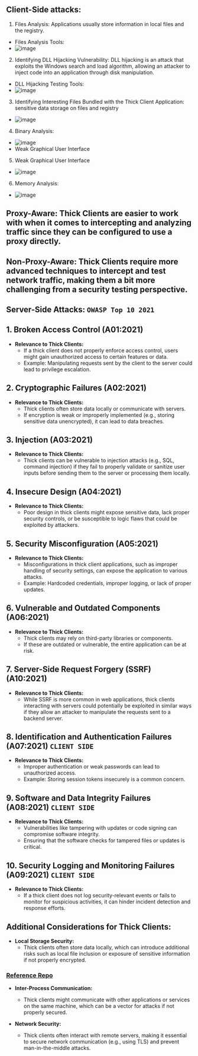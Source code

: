 ## Client-Side attacks:
1. Files Analysis: Applications usually store information in local files and the registry.
- Files Analysis Tools:
- ![image](https://github.com/user-attachments/assets/9268ec96-87a9-4895-af09-b0cc0bb04821)

 2. Identifying DLL Hijacking Vulnerability: DLL hijacking is an attack that exploits the Windows search and load algorithm, allowing an attacker to inject code into an application through disk manipulation.
- DLL Hijacking Testing Tools:
- ![image](https://github.com/user-attachments/assets/0c3bddd5-6f12-4183-8189-79f39d8ab180)

3. Identifying Interesting Files Bundled with the Thick Client Application: sensitive data storage on files and registry
- ![image](https://github.com/user-attachments/assets/cc49bd0f-52ad-4c85-801d-b7f4ef1e3065)

4. Binary Analysis:
- ![image](https://github.com/user-attachments/assets/38ea7dbd-1a16-4717-a654-79221e41942b)
- Weak Graphical User Interface

5. Weak Graphical User Interface
- ![image](https://github.com/user-attachments/assets/8f254117-fe3d-4e57-9abb-39b42f9d0198)

6. Memory Analysis:
- ![image](https://github.com/user-attachments/assets/9d15125b-8227-4af7-b126-3f54e96b57ab)

## Proxy-Aware: Thick Clients are easier to work with when it comes to intercepting and analyzing traffic since they can be configured to use a proxy directly.
## Non-Proxy-Aware: Thick Clients require more advanced techniques to intercept and test network traffic, making them a bit more challenging from a security testing perspective.


## Server-Side Attacks: `OWASP Top 10 2021`

## 1. Broken Access Control (A01:2021)
- **Relevance to Thick Clients:** 
  - If a thick client does not properly enforce access control, users might gain unauthorized access to certain features or data.
  - Example: Manipulating requests sent by the client to the server could lead to privilege escalation.

## 2. Cryptographic Failures (A02:2021)
- **Relevance to Thick Clients:** 
  - Thick clients often store data locally or communicate with servers.
  - If encryption is weak or improperly implemented (e.g., storing sensitive data unencrypted), it can lead to data breaches.

## 3. Injection (A03:2021)
- **Relevance to Thick Clients:** 
  - Thick clients can be vulnerable to injection attacks (e.g., SQL, command injection) if they fail to properly validate or sanitize user inputs before sending them to the server or processing them locally.

## 4. Insecure Design (A04:2021)
- **Relevance to Thick Clients:** 
  - Poor design in thick clients might expose sensitive data, lack proper security controls, or be susceptible to logic flaws that could be exploited by attackers.

## 5. Security Misconfiguration (A05:2021)
- **Relevance to Thick Clients:** 
  - Misconfigurations in thick client applications, such as improper handling of security settings, can expose the application to various attacks.
  - Example: Hardcoded credentials, improper logging, or lack of proper updates.

## 6. Vulnerable and Outdated Components (A06:2021)
- **Relevance to Thick Clients:** 
  - Thick clients may rely on third-party libraries or components.
  - If these are outdated or vulnerable, the entire application can be at risk.

## 7. Server-Side Request Forgery (SSRF) (A10:2021)
- **Relevance to Thick Clients:** 
  - While SSRF is more common in web applications, thick clients interacting with servers could potentially be exploited in similar ways if they allow an attacker to manipulate the requests sent to a backend server.


## 8. Identification and Authentication Failures (A07:2021) `CLIENT SIDE`
- **Relevance to Thick Clients:** 
  - Improper authentication or weak passwords can lead to unauthorized access.
  - Example: Storing session tokens insecurely is a common concern.

## 9. Software and Data Integrity Failures (A08:2021) `CLIENT SIDE`
- **Relevance to Thick Clients:** 
  - Vulnerabilities like tampering with updates or code signing can compromise software integrity.
  - Ensuring that the software checks for tampered files or updates is critical.

## 10. Security Logging and Monitoring Failures (A09:2021) `CLIENT SIDE`
- **Relevance to Thick Clients:** 
  - If a thick client does not log security-relevant events or fails to monitor for suspicious activities, it can hinder incident detection and response efforts.


## Additional Considerations for Thick Clients:
- **Local Storage Security:** 
  - Thick clients often store data locally, which can introduce additional risks such as local file inclusion or exposure of sensitive information if not properly encrypted.

### [Reference Repo](https://github.com/Hari-prasaanth/Thick-Client-Pentest-Checklist)

- **Inter-Process Communication:** 
  - Thick clients might communicate with other applications or services on the same machine, which can be a vector for attacks if not properly secured.

- **Network Security:** 
  - Thick clients often interact with remote servers, making it essential to secure network communication (e.g., using TLS) and prevent man-in-the-middle attacks.

